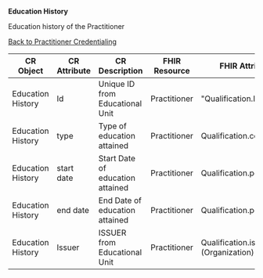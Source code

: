 **Education History**

Education history of the Practitioner

[Back to Practitioner Credentialing](https://github.com/alpivonka/PractitionerCredentialing/blob/main/README.md)



| **CR Object**                                    | **CR Attribute** | **CR Description**               | **FHIR Resource** | **FHIR Attribute**                  |
|--------------------------------------------------|------------------|----------------------------------|-------------------|-------------------------------------|
| Education History                                | Id               | Unique ID from Educational Unit  | Practitioner      | "Qualification.Identifier     |
| Education History                                | type             | Type of education attained       | Practitioner      | Qualification.code                  |
| Education History                                | start date       | Start Date of education attained | Practitioner      | Qualification.period.start          |
| Education History                                | end date         | End Date of education attained   | Practitioner      | Qualification.period.end            |
| Education History                                | Issuer           | ISSUER from Educational Unit     | Practitioner      | Qualification.issuer (Organization) |
